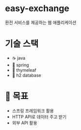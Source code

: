 # easy-exchange
환전 서비스를 제공하는 웹 애플리케이션

# 기술 스택
- ☕️ java
- 🌱 spring
- 🍃 thymeleaf
- 🍩 h2 database

# 📌 목표
- 스프링 프레임워크 활용
- HTTP API로 데이터 주고 받기
- 외부 API 활용
